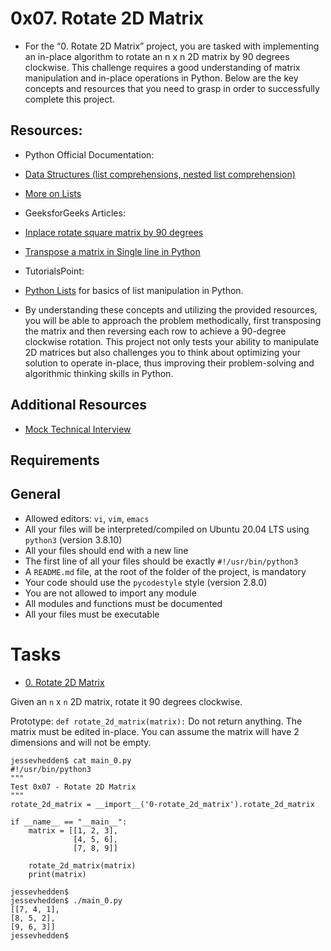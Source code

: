 # 0x07. Rotate 2D Matrix

* For the “0. Rotate 2D Matrix” project, you are tasked with implementing an in-place algorithm to rotate an n x n 2D matrix by 90 degrees clockwise. This challenge requires a good understanding of matrix manipulation and in-place operations in Python. Below are the key concepts and resources that you need to grasp in order to successfully complete this project.

## Resources:
* Python Official Documentation:

* [Data Structures (list comprehensions, nested list comprehension)](https://docs.python.org/3/tutorial/datastructures.html)
* [More on Lists](https://docs.python.org/3/tutorial/datastructures.html#more-on-lists)
* GeeksforGeeks Articles:

* [Inplace rotate square matrix by 90 degrees](https://www.geeksforgeeks.org/inplace-rotate-square-matrix-by-90-degrees/)
* [Transpose a matrix in Single line in Python](https://www.geeksforgeeks.org/transpose-matrix-single-line-python/)
* TutorialsPoint:

* [Python Lists](https://www.tutorialspoint.com/python/python_lists.htm) for basics of list manipulation in Python.

* By understanding these concepts and utilizing the provided resources, you will be able to approach the problem methodically, first transposing the matrix and then reversing each row to achieve a 90-degree clockwise rotation. This project not only tests your ability to manipulate 2D matrices but also challenges you to think about optimizing your solution to operate in-place, thus improving their problem-solving and algorithmic thinking skills in Python.


## Additional Resources
* [Mock Technical Interview](https://www.youtube.com/watch?feature=shared&v=yM9Xbi-MigE)

## Requirements
## General
* Allowed editors: `vi`, `vim`, `emacs`
* All your files will be interpreted/compiled on Ubuntu 20.04 LTS using `python3` (version 3.8.10)
* All your files should end with a new line
* The first line of all your files should be exactly `#!/usr/bin/python3`
* A `README.md` file, at the root of the folder of the project, is mandatory
* Your code should use the `pycodestyle` style (version 2.8.0)
* You are not allowed to import any module
* All modules and functions must be documented
* All your files must be executable


# Tasks
* [0. Rotate 2D Matrix](0-rotate_2d_matrix.py)

Given an `n` x `n` 2D matrix, rotate it 90 degrees clockwise.

Prototype: `def rotate_2d_matrix(matrix):`
Do not return anything. The matrix must be edited in-place.
You can assume the matrix will have 2 dimensions and will not be empty.
```
jessevhedden$ cat main_0.py
#!/usr/bin/python3
"""
Test 0x07 - Rotate 2D Matrix
"""
rotate_2d_matrix = __import__('0-rotate_2d_matrix').rotate_2d_matrix

if __name__ == "__main__":
    matrix = [[1, 2, 3],
              [4, 5, 6],
              [7, 8, 9]]

    rotate_2d_matrix(matrix)
    print(matrix)

jessevhedden$
jessevhedden$ ./main_0.py
[[7, 4, 1],
[8, 5, 2],
[9, 6, 3]]
jessevhedden$
```
